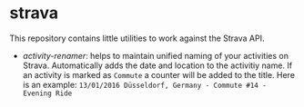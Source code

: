 # strava

This repository contains little utilities to work against the Strava API.

 * _activity-renamer_: helps to maintain unified naming of your activities on Strava. Automatically adds the date and location to the activitiy name. If an activity is marked as ```Commute``` a counter will be added to the title. Here is an example: ```13/01/2016 Düsseldorf, Germany - Commute #14 - Evening Ride```
